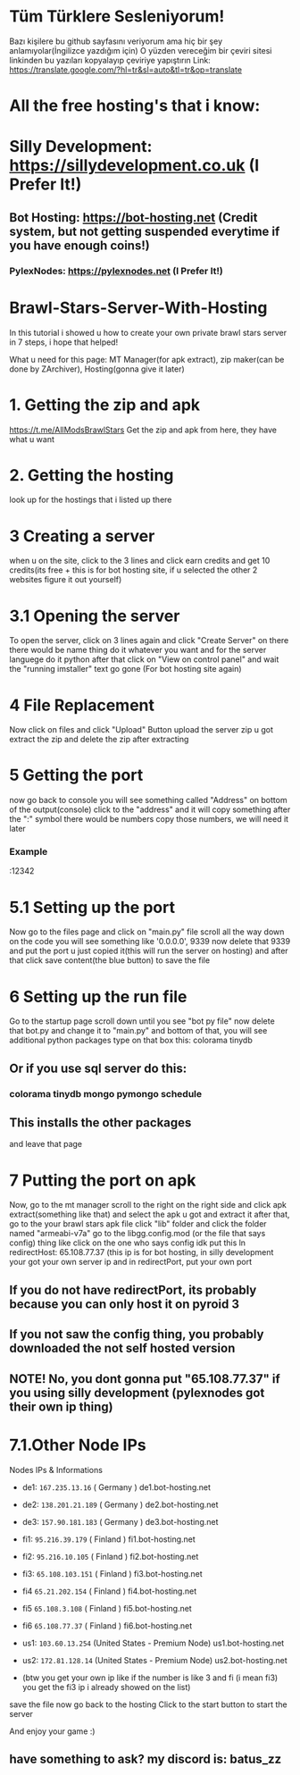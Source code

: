# Tüm Türklere Sesleniyorum!
Bazı kişilere bu github sayfasını veriyorum ama hiç bir şey anlamıyolar(İngilizce yazdığım için)
O yüzden vereceğim bir çeviri sitesi linkinden bu yazıları kopyalayıp çeviriye yapıştırın
Link: https://translate.google.com/?hl=tr&sl=auto&tl=tr&op=translate


# All the free hosting's that i know:
 # Silly Development: https://sillydevelopment.co.uk (I Prefer It!)
 ## Bot Hosting: https://bot-hosting.net (Credit system, but not getting suspended everytime if you have enough coins!)
 ### PylexNodes: https://pylexnodes.net (I Prefer It!)

# Brawl-Stars-Server-With-Hosting
In this tutorial i showed u how to create your own private brawl stars server in 7 steps, i hope that helped!

What u need for this page: MT Manager(for apk extract), zip maker(can be done by ZArchiver), Hosting(gonna give it later)
# 1. Getting the zip and apk
https://t.me/AllModsBrawlStars
Get the zip and apk from here, they have what u want

# 2. Getting the hosting
look up for the hostings that i listed up there

# 3 Creating a server
when u on the site, click to the 3 lines and click earn credits and get 10 credits(its free + this is for bot hosting site, if u selected the other 2 websites figure it out yourself)

# 3.1 Opening the server
To open the server, click on 3 lines again and click "Create Server"
on there there would be name thing do it whatever you want
and for the server languege do it python
after that click on "View on control panel"
and wait the "running imstaller" text go gone
(For bot hosting site again)

# 4 File Replacement
Now click on files
and click "Upload" Button
upload the server zip u got
extract the zip
and delete the zip after extracting

# 5 Getting the port
now go back to console
you will see something called "Address" on bottom of the output(console)
click to the "address" and it will copy something
after the ":" symbol there would be numbers
copy those numbers, we will need it later

### Example
:12342

# 5.1 Setting up the port
Now go to the files page and click on "main.py" file
scroll all the way down on the code
you will see something like '0.0.0.0', 9339
now delete that 9339 and put the port u just copied it(this will run the server on hosting)
and after that click save content(the blue button) to save the file

# 6 Setting up the run file
Go to the startup page
scroll down until you see "bot py file"
now delete that bot.py and change it to "main.py"
and bottom of that, you will see additional python packages
type on that box this:
colorama tinydb

## Or if you use sql server do this:
### colorama tinydb mongo pymongo schedule

## This installs the other packages

and leave that page

# 7 Putting the port on apk
Now, go to the mt manager
scroll to the right on the right side
and click apk extract(something like that)
and select the apk u got
and extract it
after that, go to the your brawl stars apk file
click "lib" folder
and click the folder named "armeabi-v7a"
go to the libgg.config.mod (or the file that says config) thing like click on the one who says config idk
put this ln redirectHost:
65.108.77.37 (this ip is for bot hosting, in silly development your got your own server ip
and in redirectPort, put your own port

## If you do not have redirectPort, its probably because you can only host it on pyroid 3

## If you not saw the config thing, you probably downloaded the not self hosted version

## NOTE! No, you dont gonna put "65.108.77.37" if you using silly development (pylexnodes got their own ip thing)

# 7.1.Other Node IPs
Nodes IPs & Informations
- de1: `167.235.13.16` ( Germany ) de1.bot-hosting.net
- de2: `138.201.21.189` ( Germany ) de2.bot-hosting.net
- de3: `157.90.181.183` ( Germany ) de3.bot-hosting.net
- fi1: `95.216.39.179` ( Finland ) fi1.bot-hosting.net
- fi2: `95.216.10.105` ( Finland ) fi2.bot-hosting.net
- fi3: `65.108.103.151` ( Finland ) fi3.bot-hosting.net
- fi4 `65.21.202.154` ( Finland ) fi4.bot-hosting.net
- fi5 `65.108.3.108` ( Finland ) fi5.bot-hosting.net
- fi6 `65.108.77.37` ( Finland ) fi6.bot-hosting.net
- us1: `103.60.13.254` (United States - Premium Node) us1.bot-hosting.net
- us2: `172.81.128.14` (United States - Premium Node) us2.bot-hosting.net

- (btw you get your own ip like if the number is like 3 and fi (i mean fi3) you get the fi3 ip i already showed on the list)

save the file
now go back to the hosting
Click to the start button to start the server

And enjoy your game :)

 ## have something to ask? my discord is: batus_zz

